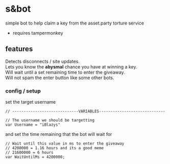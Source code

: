# s&bot
simple bot to help claim a key from the asset.party torture service
- requires tampermonkey

## features

Detects disconnects / site updates.  
Lets you know the **abysmal** chance you have at winning a key.  
Will wait until a set remaining time to enter the giveaway.  
Will not spam the enter button like some other bots.  

### config / setup

set the target username

    // -----------------------------VARIABLES-----------------------------

    // The username we should be targetting
    var Username = "iBlazys"

and set the time remaining that the bot will wait for

    // Wait until this value in ms to enter the giveaway
    // 4200000 = 1.16 hours and its a good meme
    // 21600000 = 6 hours
    var WaitUntilMs = 4200000;



